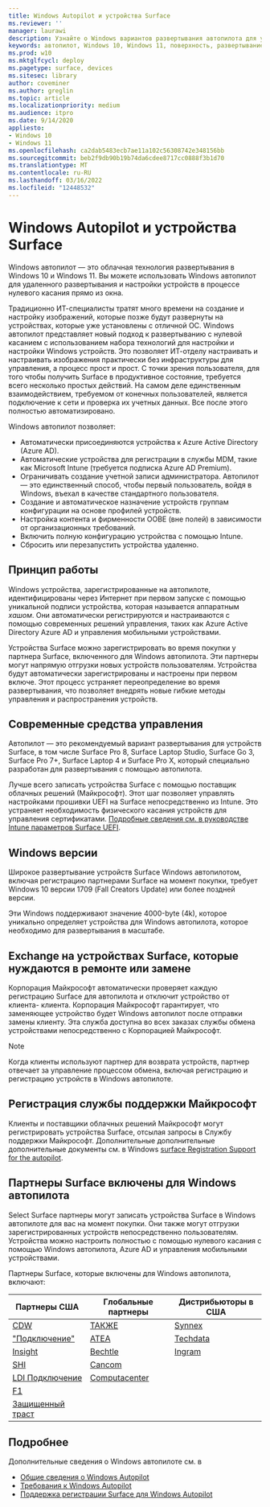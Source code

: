 ```yaml
---
title: Windows Autopilot и устройства Surface
ms.reviewer: ''
manager: laurawi
description: Узнайте о Windows вариантов развертывания автопилота для устройств Surface.
keywords: автопилот, Windows 10, Windows 11, поверхность, развертывание
ms.prod: w10
ms.mktglfcycl: deploy
ms.pagetype: surface, devices
ms.sitesec: library
author: coveminer
ms.author: greglin
ms.topic: article
ms.localizationpriority: medium
ms.audience: itpro
ms.date: 9/14/2020
appliesto:
- Windows 10
- Windows 11
ms.openlocfilehash: ca2dab5483ecb7ae11a102c56308742e348156bb
ms.sourcegitcommit: beb2f9db90b19b74da6cdee8717cc0888f3b1d70
ms.translationtype: MT
ms.contentlocale: ru-RU
ms.lasthandoff: 03/16/2022
ms.locfileid: "12448532"
---
```

# <a name="windows-autopilot-and-surface-devices"></a>Windows Autopilot и устройства Surface

Windows автопилот — это облачная технология развертывания в Windows 10 и Windows 11. Вы можете использовать Windows автопилот для удаленного развертывания и настройки устройств в процессе нулевого касания прямо из окна.

Традиционно ИТ-специалисты тратят много времени на создание и настройку изображений, которые позже будут развернуты на устройствах, которые уже установлены с отличной ОС. Windows автопилот представляет новый подход к развертыванию с нулевой касанием с использованием набора технологий для настройки и настройки Windows устройств. Это позволяет ИТ-отделу настраивать и настраивать изображения практически без инфраструктуры для управления, а процесс прост и прост. С точки зрения пользователя, для того чтобы получить Surface в продуктивное состояние, требуется всего несколько простых действий. На самом деле единственным взаимодействием, требуемом от конечных пользователей, является подключение к сети и проверка их учетных данных. Все после этого полностью автоматизировано.

Windows автопилот позволяет:

- Автоматически присоединяются устройства к Azure Active Directory (Azure AD).
- Автоматические устройства для регистрации в службы MDM, такие как Microsoft Intune (требуется подписка Azure AD Premium).
- Ограничивать создание учетной записи администратора. Автопилот — это единственный способ, чтобы первый пользователь, войдя в Windows, въехал в качестве стандартного пользователя.
- Создание и автоматическое назначение устройств группам конфигурации на основе профилей устройств.
- Настройка контента и фирменности OOBE (вне полей) в зависимости от организационных требований.
- Включить полную конфигурацию устройства с помощью Intune.
- Сбросить или перезапустить устройства удаленно.

## <a name="how-it-works"></a>Принцип работы

Windows устройства, зарегистрированные на автопилоте, идентифицированы через Интернет при первом запуске с помощью уникальной подписи устройства, которая называется аппаратным *хашом*. Они автоматически регистрируются и настраиваются с помощью современных решений управления, таких как Azure Active Directory Azure AD и управления мобильными устройствами.

Устройства Surface можно зарегистрировать во время покупки у партнера Surface, включенного для Windows автопилота. Эти партнеры могут напрямую отгрузки новых устройств пользователям. Устройства будут автоматически зарегистрированы и настроены при первом включе. Этот процесс устраняет переопределение во время развертывания, что позволяет внедрять новые гибкие методы управления и распространения устройств.

## <a name="modern-management"></a>Современные средства управления

Автопилот — это рекомендуемый вариант развертывания для устройств Surface, в том числе Surface Pro 8, Surface Laptop Studio, Surface Go 3, Surface Pro 7+, Surface Laptop 4 и Surface Pro X, который специально разработан для развертывания с помощью автопилота.

 Лучше всего записать устройства Surface с помощью поставщик облачных решений (Майкрософт). Этот шаг позволяет управлять настройками прошивки UEFI на Surface непосредственно из Intune. Это устраняет необходимость физического касания устройств для управления сертификатами. [Подробные сведения см. в руководстве Intune параметров Surface UEFI](surface-manage-dfci-guide.md).

## <a name="windows-version-considerations"></a>Windows версии

Широкое развертывание устройств Surface Windows автопилотом, включая регистрацию партнерами Surface на момент покупки, требует Windows 10 версии 1709 (Fall Creators Update) или более поздней версии.

Эти Windows поддерживают значение 4000-byte (4k), которое уникально определяет устройства для Windows автопилота, которое необходимо для развертывания в масштабе.

## <a name="exchange-experience-on-surface-devices-in-need-of-repair-or-replacement"></a>Exchange на устройствах Surface, которые нуждаются в ремонте или замене

Корпорация Майкрософт автоматически проверяет каждую регистрацию Surface для автопилота и отключит устройство от клиента- клиента.  Корпорация Майкрософт гарантирует, что заменяющее устройство будет Windows автопилот после отправки замены клиенту. Эта служба доступна во всех заказах службы обмена устройствами непосредственно с Корпорацией Майкрософт.

> [!NOTE]
> Когда клиенты используют партнер для возврата устройств, партнер отвечает за управление процессом обмена, включая регистрацию и регистрацию устройств в Windows автопилоте.

## <a name="microsoft-support-registration"></a>Регистрация службы поддержки Майкрософт

Клиенты и поставщики облачных решений Майкрософт могут регистрировать устройства Surface, отсылая запросы в Службу поддержки Майкрософт. Дополнительные дополнительные дополнительные документы см. в Windows [surface Registration Support for the autopilot](surface-autopilot-registration-support.md).

## <a name="surface-partners-enabled-for-windows-autopilot"></a>Партнеры Surface включены для Windows автопилота

Select Surface партнеры могут записать устройства Surface в Windows автопилоте для вас на момент покупки. Они также могут отгрузки зарегистрированных устройств непосредственно пользователям. Устройства можно настроить полностью с помощью нулевого касания с помощью Windows автопилота, Azure AD и управления мобильными устройствами.

Партнеры Surface, которые включены для Windows автопилота, включают:

| Партнеры США | Глобальные партнеры | Дистрибьюторы в США |
|--------------|---------------|-------------------|
|  [CDW](https://www.cdw.com/) |  [ТАКЖЕ](https://www.also.com/ec/cms5/da_2800/2800-msportal/products-and-solutions/surface/surface-is-more/surface-and-wa/index.jsp) |  [Synnex](https://www.synnexcorp.com/us/microsoft/surface-autopilot/)  |
|  ["Подключение"](https://www.connection.com/brand/microsoft/microsoft-surface)   |  [ATEA](https://www.atea.com/) |  [Techdata](https://www.techdata.com/)  |
|  [Insight](https://www.insight.com/en_US/buy/partner/microsoft/surface/windows-autopilot.html)  |  [Bechtle](https://www.bechtle.com/marken/microsoft/microsoft-windows-autopilot) |  [Ingram](https://go.microsoft.com/fwlink/p/?LinkID=2128954)   |
|  [SHI](https://www.shi.com/Surface) |  [Cancom](https://www.cancom.de/) |    |
|  [LDI Подключение](https://www.myldi.com/managed-it/)  |  [Computacenter](https://www.computacenter.com/uk) |    |
|  [F1](https://www.functiononeit.com/#empower)  |   |  |
|  [Защищенный траст](https://go.microsoft.com/fwlink/p/?LinkID=2129005) | | |

## <a name="learn-more"></a>Подробнее

Дополнительные сведения о Windows автопилоте см. в

- [Общие сведения о Windows Autopilot](/windows/deployment/windows-autopilot/windows-10-autopilot)
- [Требования к Windows Autopilot](/windows/deployment/windows-autopilot/windows-autopilot-requirements)
- [Поддержка регистрации Surface для Windows Autopilot](surface-autopilot-registration-support.md)
